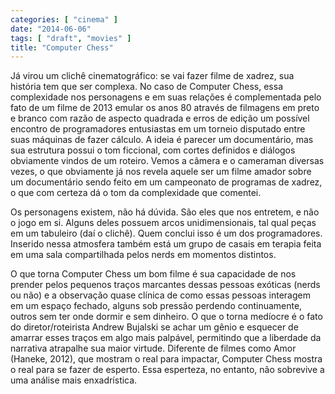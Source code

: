 ```yaml
---
categories: [ "cinema" ]
date: "2014-06-06"
tags: [ "draft", "movies" ]
title: "Computer Chess"
---
```

Já virou um clichê cinematográfico: se vai fazer filme de xadrez,
sua história tem que ser complexa. No caso de Computer Chess, essa
complexidade nos personagens e em suas relações é complementada pelo
fato de um filme de 2013 emular os anos 80 através de filmagens em preto
e branco com razão de aspecto quadrada e erros de edição um possível
encontro de programadores entusiastas em um torneio disputado entre suas
máquinas de fazer cálculo. A ideia é parecer um documentário, mas
sua estrutura possui o tom ficcional, com cortes definidos e diálogos
obviamente vindos de um roteiro. Vemos a câmera e o cameraman diversas
vezes, o que obviamente já nos revela aquele ser um filme amador sobre
um documentário sendo feito em um campeonato de programas de xadrez,
o que com certeza dá o tom da complexidade que comentei.

Os personagens existem, não há dúvida. São eles que nos entretem,
e não o jogo em si. Alguns deles possuem arcos unidimensionais, tal
qual peças em um tabuleiro (daí o clichê). Quem conclui isso é um
dos programadores. Inserido nessa atmosfera também está um grupo de
casais em terapia feita em uma sala compartilhada pelos nerds em momentos
distintos.

O que torna Computer Chess um bom filme é sua capacidade de nos prender
pelos pequenos traços marcantes dessas pessoas exóticas (nerds ou
não) e a observação quase clínica de como essas pessoas interagem
em um espaço fechado, alguns sob pressão perdendo continuamente,
outros sem ter onde dormir e sem dinheiro. O que o torna medíocre
é o fato do diretor/roteirista Andrew Bujalski se achar um gênio e
esquecer de amarrar esses traços em algo mais palpável, permitindo
que a liberdade da narrativa atrapalhe sua maior virtude. Diferente
de filmes como Amor (Haneke, 2012), que mostram o real para impactar,
Computer Chess mostra o real para se fazer de esperto. Essa esperteza,
no entanto, não sobrevive a uma análise mais enxadrística.

